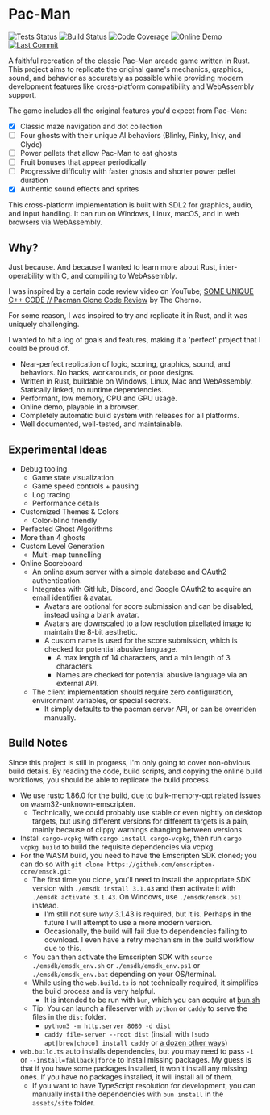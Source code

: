 # Pac-Man

[![Tests Status][badge-test]][test] [![Build Status][badge-build]][build] [![Code Coverage][badge-coverage]][coverage] [![Online Demo][badge-online-demo]][demo] [![Last Commit][badge-last-commit]][commits]

[badge-test]: https://github.com/Xevion/Pac-Man/actions/workflows/tests.yaml/badge.svg
[badge-build]: https://github.com/Xevion/Pac-Man/actions/workflows/build.yaml/badge.svg
[badge-coverage]: https://codecov.io/github/Xevion/Pac-Man/branch/master/graph/badge.svg?token=R2RBYUQK3I
[badge-demo]: https://img.shields.io/github/deployments/Xevion/Pac-Man/github-pages?label=GitHub%20Pages
[badge-online-demo]: https://img.shields.io/badge/GitHub%20Pages-Demo-brightgreen
[badge-last-commit]: https://img.shields.io/github/last-commit/Xevion/Pac-Man
[build]: https://github.com/Xevion/Pac-Man/actions/workflows/build.yaml
[test]: https://github.com/Xevion/Pac-Man/actions/workflows/tests.yaml
[coverage]: https://codecov.io/github/Xevion/Pac-Man
[demo]: https://xevion.github.io/Pac-Man/
[commits]: https://github.com/Xevion/Pac-Man/commits/master

A faithful recreation of the classic Pac-Man arcade game written in Rust. This project aims to replicate the original game's mechanics, graphics, sound, and behavior as accurately as possible while providing modern development features like cross-platform compatibility and WebAssembly support.

The game includes all the original features you'd expect from Pac-Man:

- [x] Classic maze navigation and dot collection
- [ ] Four ghosts with their unique AI behaviors (Blinky, Pinky, Inky, and Clyde)
- [ ] Power pellets that allow Pac-Man to eat ghosts
- [ ] Fruit bonuses that appear periodically
- [ ] Progressive difficulty with faster ghosts and shorter power pellet duration
- [x] Authentic sound effects and sprites

This cross-platform implementation is built with SDL2 for graphics, audio, and input handling. It can run on Windows, Linux, macOS, and in web browsers via WebAssembly.

## Why?

Just because. And because I wanted to learn more about Rust, inter-operability with C, and compiling to WebAssembly.

I was inspired by a certain code review video on YouTube; [SOME UNIQUE C++ CODE // Pacman Clone Code Review](https://www.youtube.com/watch?v=OKs_JewEeOo) by The Cherno.

For some reason, I was inspired to try and replicate it in Rust, and it was uniquely challenging.

I wanted to hit a log of goals and features, making it a 'perfect' project that I could be proud of.

- Near-perfect replication of logic, scoring, graphics, sound, and behaviors. No hacks, workarounds, or poor designs.
- Written in Rust, buildable on Windows, Linux, Mac and WebAssembly. Statically linked, no runtime dependencies.
- Performant, low memory, CPU and GPU usage.
- Online demo, playable in a browser.
- Completely automatic build system with releases for all platforms.
- Well documented, well-tested, and maintainable.

## Experimental Ideas

- Debug tooling
  - Game state visualization
  - Game speed controls + pausing
  - Log tracing
  - Performance details
- Customized Themes & Colors
  - Color-blind friendly
- Perfected Ghost Algorithms
- More than 4 ghosts
- Custom Level Generation
  - Multi-map tunnelling
- Online Scoreboard
  - An online axum server with a simple database and OAuth2 authentication.
  - Integrates with GitHub, Discord, and Google OAuth2 to acquire an email identifier & avatar.
    - Avatars are optional for score submission and can be disabled, instead using a blank avatar.
    - Avatars are downscaled to a low resolution pixellated image to maintain the 8-bit aesthetic.
    - A custom name is used for the score submission, which is checked for potential abusive language.
      - A max length of 14 characters, and a min length of 3 characters.
      - Names are checked for potential abusive language via an external API.
  - The client implementation should require zero configuration, environment variables, or special secrets.
    - It simply defaults to the pacman server API, or can be overriden manually.

## Build Notes

Since this project is still in progress, I'm only going to cover non-obvious build details. By reading the code, build scripts, and copying the online build workflows, you should be able to replicate the build process.

- We use rustc 1.86.0 for the build, due to bulk-memory-opt related issues on wasm32-unknown-emscripten.
  - Technically, we could probably use stable or even nightly on desktop targets, but using different versions for different targets is a pain, mainly because of clippy warnings changing between versions.
- Install `cargo-vcpkg` with `cargo install cargo-vcpkg`, then run `cargo vcpkg build` to build the requisite dependencies via vcpkg.
- For the WASM build, you need to have the Emscripten SDK cloned; you can do so with `git clone https://github.com/emscripten-core/emsdk.git`
  - The first time you clone, you'll need to install the appropriate SDK version with `./emsdk install 3.1.43` and then activate it with `./emsdk activate 3.1.43`. On Windows, use `./emsdk/emsdk.ps1` instead.
    - I'm still not sure _why_ 3.1.43 is required, but it is. Perhaps in the future I will attempt to use a more modern version.
    - Occasionally, the build will fail due to dependencies failing to download. I even have a retry mechanism in the build workflow due to this.
  - You can then activate the Emscripten SDK with `source ./emsdk/emsdk_env.sh` or `./emsdk/emsdk_env.ps1` or `./emsdk/emsdk_env.bat` depending on your OS/terminal.
  - While using the `web.build.ts` is not technically required, it simplifies the build process and is very helpful.
    - It is intended to be run with `bun`, which you can acquire at [bun.sh](https://bun.sh/)
  - Tip: You can launch a fileserver with `python` or `caddy` to serve the files in the `dist` folder.
    - `python3 -m http.server 8080 -d dist`
    - `caddy file-server --root dist` (install with `[sudo apt|brew|choco] install caddy` or [a dozen other ways](https://caddyserver.com/docs/install))
- `web.build.ts` auto installs dependencies, but you may need to pass `-i` or `--install=fallback|force` to install missing packages. My guess is that if you have some packages installed, it won't install any missing ones. If you have no packages installed, it will install all of them.
  - If you want to have TypeScript resolution for development, you can manually install the dependencies with `bun install` in the `assets/site` folder.
